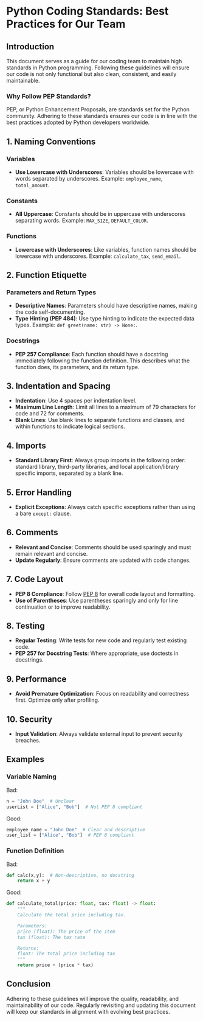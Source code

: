 
# Python Coding Standards: Best Practices for Our Team

## Introduction

This document serves as a guide for our coding team to maintain high standards in Python programming. Following these guidelines will ensure our code is not only functional but also clean, consistent, and easily maintainable.

### Why Follow PEP Standards?

PEP, or Python Enhancement Proposals, are standards set for the Python community. Adhering to these standards ensures our code is in line with the best practices adopted by Python developers worldwide.

## 1. Naming Conventions

### Variables
- **Use Lowercase with Underscores**: Variables should be lowercase with words separated by underscores. Example: `employee_name`, `total_amount`.

### Constants
- **All Uppercase**: Constants should be in uppercase with underscores separating words. Example: `MAX_SIZE`, `DEFAULT_COLOR`.

### Functions
- **Lowercase with Underscores**: Like variables, function names should be lowercase with underscores. Example: `calculate_tax`, `send_email`.

## 2. Function Etiquette

### Parameters and Return Types
- **Descriptive Names**: Parameters should have descriptive names, making the code self-documenting.
- **Type Hinting (PEP 484)**: Use type hinting to indicate the expected data types. Example: `def greet(name: str) -> None:`.

### Docstrings
- **PEP 257 Compliance**: Each function should have a docstring immediately following the function definition. This describes what the function does, its parameters, and its return type.

## 3. Indentation and Spacing

- **Indentation**: Use 4 spaces per indentation level.
- **Maximum Line Length**: Limit all lines to a maximum of 79 characters for code and 72 for comments.
- **Blank Lines**: Use blank lines to separate functions and classes, and within functions to indicate logical sections.

## 4. Imports

- **Standard Library First**: Always group imports in the following order: standard library, third-party libraries, and local application/library specific imports, separated by a blank line.

## 5. Error Handling

- **Explicit Exceptions**: Always catch specific exceptions rather than using a bare `except:` clause.

## 6. Comments

- **Relevant and Concise**: Comments should be used sparingly and must remain relevant and concise.
- **Update Regularly**: Ensure comments are updated with code changes.

## 7. Code Layout

- **PEP 8 Compliance**: Follow [PEP 8](https://www.python.org/dev/peps/pep-0008/) for overall code layout and formatting.
- **Use of Parentheses**: Use parentheses sparingly and only for line continuation or to improve readability.

## 8. Testing

- **Regular Testing**: Write tests for new code and regularly test existing code.
- **PEP 257 for Docstring Tests**: Where appropriate, use doctests in docstrings.

## 9. Performance

- **Avoid Premature Optimization**: Focus on readability and correctness first. Optimize only after profiling.

## 10. Security

- **Input Validation**: Always validate external input to prevent security breaches.

## Examples

### Variable Naming

Bad:
```python
n = "John Doe"  # Unclear
userList = ["Alice", "Bob"]  # Not PEP 8 compliant
```

Good:
```python
employee_name = "John Doe"  # Clear and descriptive
user_list = ["Alice", "Bob"]  # PEP 8 compliant
```

### Function Definition

Bad:
```python
def calc(x,y):  # Non-descriptive, no docstring
    return x + y
```

Good:
```python
def calculate_total(price: float, tax: float) -> float:
    """
    Calculate the total price including tax.

    Parameters:
    price (float): The price of the item
    tax (float): The tax rate

    Returns:
    float: The total price including tax
    """
    return price + (price * tax)
```

## Conclusion

Adhering to these guidelines will improve the quality, readability, and maintainability of our code. Regularly revisiting and updating this document will keep our standards in alignment with evolving best practices.

